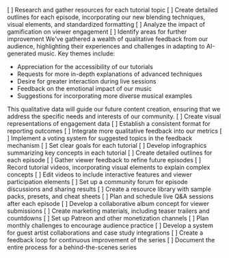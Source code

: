 [ ] Research and gather resources for each tutorial topic
[ ] Create detailed outlines for each episode, incorporating our new blending techniques, visual elements, and standardized formatting
[ ] Analyze the impact of gamification on viewer engagement
[ ] Identify areas for further improvement
We've gathered a wealth of qualitative feedback from our audience, highlighting their experiences and challenges in adapting to AI-generated music. Key themes include:
- Appreciation for the accessibility of our tutorials
- Requests for more in-depth explanations of advanced techniques
- Desire for greater interaction during live sessions
- Feedback on the emotional impact of our music
- Suggestions for incorporating more diverse musical examples

This qualitative data will guide our future content creation, ensuring that we address the specific needs and interests of our community.
[ ] Create visual representations of engagement data
[ ] Establish a consistent format for reporting outcomes
[ ] Integrate more qualitative feedback into our metrics
[ ] Implement a voting system for suggested topics in the feedback mechanism
[ ] Set clear goals for each tutorial
[ ] Develop infographics summarizing key concepts in each tutorial
[ ] Create detailed outlines for each episode
[ ] Gather viewer feedback to refine future episodes
[ ] Record tutorial videos, incorporating visual elements to explain complex concepts
[ ] Edit videos to include interactive features and viewer participation elements
[ ] Set up a community forum for episode discussions and sharing results
[ ] Create a resource library with sample packs, presets, and cheat sheets
[ ] Plan and schedule live Q&A sessions after each episode
[ ] Develop a collaborative album concept for viewer submissions
[ ] Create marketing materials, including teaser trailers and countdowns
[ ] Set up Patreon and other monetization channels
[ ] Plan monthly challenges to encourage audience practice
[ ] Develop a system for guest artist collaborations and case study integrations
[ ] Create a feedback loop for continuous improvement of the series
[ ] Document the entire process for a behind-the-scenes series